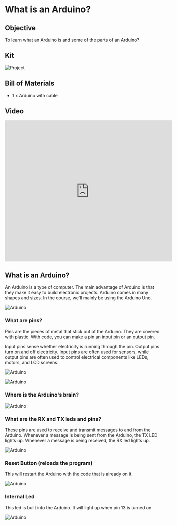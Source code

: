 # What is an Arduino?

## Objective

To learn what an Arduino is and some of the parts of an Arduino?

## Kit

![Project](../assets/what-is-an-arduino/kit.jpg)

## Bill of Materials

- 1 x Arduino with cable

## Video

<iframe width="535" height="450" src="https://www.youtube.com/embed/r5HivrgRAIw?rel=0"  frameborder="0" allow="accelerometer; autoplay; clipboard-write; encrypted-media; gyroscope; picture-in-picture" allowfullscreen></iframe>

## What is an Arduino?

An Arduino is a type of computer. The main advantage of Arduino is that they make it easy to build electronic projects. Arduino comes in many shapes and sizes. In the course, we'll mainly be using the Arduino Uno.

![Arduino](../assets/what-is-an-arduino/what-is-an-arduino.jpg)

### What are pins?

Pins are the pieces of metal that stick out of the Arduino. They are covered with plastic. With code, you can make a pin an input pin or an output pin.

Input pins sense whether electricity is running through the pin. Output pins turn on and off electricity. Input pins are often used for sensors, while output pins are often used to control electrical components like LEDs, motors, and LCD screens.

![Arduino](../assets/what-is-an-arduino/arduino-pins.jpg)

![Arduino](../assets/what-is-an-arduino/arduino-pins-without-cover.jpg)

### Where is the Arduino's brain?

![Arduino](../assets/what-is-an-arduino/arduino.jpg)

### What are the RX and TX leds and pins?

These pins are used to receive and transmit messages to and from the Arduino. Whenever a message is being sent from the Arduino, the TX LED lights up. Whenever a message is being received, the RX led lights up.

![Arduino](../assets/what-is-an-arduino/arduino-tx-rx.jpg)

### Reset Button (reloads the program)

This will restart the Arduino with the code that is already on it.

![Arduino](../assets/what-is-an-arduino/arduino-reset-btn.jpg)

### Internal Led

This led is built into the Arduino. It will light up when pin 13 is turned on.

![Arduino](../assets/what-is-an-arduino/led.jpg)
